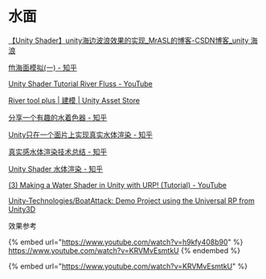 # 水面



[【Unity Shader】unity海边波浪效果的实现\_MrASL的博客-CSDN博客\_unity 海浪](https://blog.csdn.net/mobilebbki399/article/details/50493117)

[fft海面模拟(一) - 知乎](https://zhuanlan.zhihu.com/p/64414956)

[Unity Shader Tutorial River Fluss - YouTube](https://www.youtube.com/watch?v=fmhjq6\_caIQ)

[River tool plus | 建模 | Unity Asset Store](https://assetstore.unity.com/packages/tools/modeling/river-tool-plus-148634)

[分享一个有趣的水着色器 - 知乎](https://zhuanlan.zhihu.com/p/142199258)

[Unity只在一个面片上实现真实水体渲染 - 知乎](https://zhuanlan.zhihu.com/p/148651836)

[真实感水体渲染技术总结 - 知乎](https://zhuanlan.zhihu.com/p/95917609)

[Unity Shader 水体渲染 - 知乎](https://zhuanlan.zhihu.com/p/179249031)

[(3) Making a Water Shader in Unity with URP! (Tutorial) - YouTube](https://www.youtube.com/watch?v=gRq-IdShxpU)

[Unity-Technologies/BoatAttack: Demo Project using the Universal RP from Unity3D](https://github.com/Unity-Technologies/BoatAttack)



效果参考

{% embed url="https://www.youtube.com/watch?v=h9kfy408b90" %}
https://www.youtube.com/watch?v=KRVMvEsmtkU
{% endembed %}

{% embed url="https://www.youtube.com/watch?v=KRVMvEsmtkU" %}
